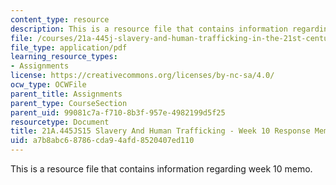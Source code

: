 ```yaml
---
content_type: resource
description: This is a resource file that contains information regarding week 10 memo.
file: /courses/21a-445j-slavery-and-human-trafficking-in-the-21st-century-spring-2015/a7b8abc68786cda94afd8520407ed110_MIT21A_445JS15_Week10memo.pdf
file_type: application/pdf
learning_resource_types:
- Assignments
license: https://creativecommons.org/licenses/by-nc-sa/4.0/
ocw_type: OCWFile
parent_title: Assignments
parent_type: CourseSection
parent_uid: 99081c7a-f710-8b3f-957e-4982199d5f25
resourcetype: Document
title: 21A.445JS15 Slavery And Human Trafficking - Week 10 Response Memo
uid: a7b8abc6-8786-cda9-4afd-8520407ed110
---
```

This is a resource file that contains information regarding week 10 memo.